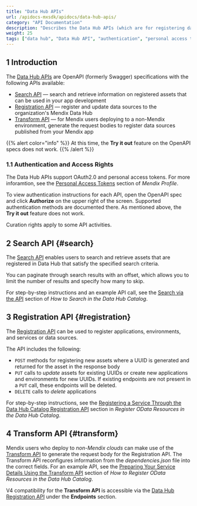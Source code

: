 ```yaml
---
title: "Data Hub APIs"
url: /apidocs-mxsdk/apidocs/data-hub-apis/
category: "API Documentation"
description: "Describes the Data Hub APIs (which are for registering data sources from other business applications) and how to generate the personal access token."
weight: 25
tags: ["data hub", "Data Hub API", "authentication", "personal access token"]
---
```


## 1 Introduction

The [Data Hub APIs](https://datahub-spec.s3.eu-central-1.amazonaws.com/index.html) are OpenAPI (formerly Swagger) specifications with the following APIs available:

* [Search API](#search) — search and retrieve information on registered assets that can be used in your app development
* [Registration API](#registration) — register and update data sources to the organization's Mendix Data Hub
* [Transform API](#transform) — for Mendix users deploying to a non-Mendix environment, generate the request bodies to register data sources published from your Mendix app

{{% alert color="info" %}}
At this time, the **Try it out** feature on the OpenAPI specs does not work.
{{% /alert %}}

### 1.1 Authentication and Access Rights

The Data Hub APIs support OAuth2.0 and personal access tokens. For more inforamtion, see the [Personal Access Tokens](/developerportal/community-tools/mendix-profile/#pat) section of *Mendix Profile*.

To view authentication instructions for each API, open the OpenAPI spec and click **Authorize** on the upper right of the screen. Supported authentication methods are documented there. As mentioned above, the **Try it out** feature does not work.

Curation rights apply to some API activities.

## 2 Search API {#search}

The [Search API](https://datahub-spec.s3.eu-central-1.amazonaws.com/search_v4.html) enables users to search and retrieve assets that are registered in Data Hub that satisfy the specified search criteria.

You can paginate through search results with an offset, which allows you to limit the number of results and specify how many to skip. 

For step-by-step instructions and an example API call, see the [Search via the API](/data-hub/data-hub-catalog/search/#search-api) section of *How to Search in the Data Hub Catalog*. 

## 3 Registration API {#registration}

The [Registration API](https://datahub-spec.s3.eu-central-1.amazonaws.com/registration_v4.html) can be used to register applications, environments, and services or data sources. 

The API includes the following:

* `POST` methods for registering new assets where a UUID is generated and returned for the asset in the response body
* `PUT` calls to *update* assets for existing UUIDs or create new applications and environments for new UUIDs. If existing endpoints are not present in a `PUT` call, these endpoints will be deleted.
* `DELETE` calls to *delete* applications

For step-by-step instructions, see the [Registering a Service Through the Data Hub Catalog Registration API](/data-hub/data-hub-catalog/register-data/#registration-api) section in *Register OData Resources in the Data Hub Catalog*.

## 4 Transform API {#transform}

Mendix users who deploy to *non-Mendix clouds* can make use of the [Transform API](https://datahub-spec.s3.eu-central-1.amazonaws.com/transform.html) to generate the request body for the Registration API. The Transform API reconfigures information from the *dependencies.json* file into the correct fields. For an example API, see the [Preparing Your Service Details Using the Transform API](/data-hub/data-hub-catalog/register-data/#transform-api) section of *How to Register OData Resources in the Data Hub Catalog*.

V4 compatibility for the **Transform API** is accessible via the [Data Hub Registration API](https://datahub-spec.s3.eu-central-1.amazonaws.com/registration_v4.html) under the **Endpoints** section.
